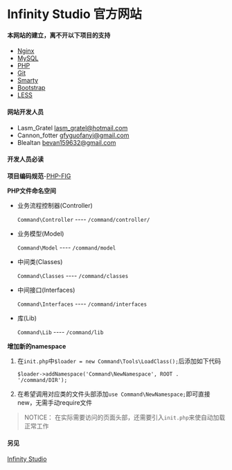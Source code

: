# Infinity Studio 官方网站
#### 本网站的建立，离不开以下项目的支持
+ [Nginx](http://nginx.org/)
+ [MySQL](http://www.mysql.com/)
+ [PHP](http://www.php.net/)
+ [Git](http://git-scm.com/)
+ [Smarty](http://www.smarty.net/)
+ [Bootstrap](http://getbootstrap.com/)
+ [LESS](http://lesscss.org/)
#### 网站开发人员
+ Lasm_Gratel <lasm_gratel@hotmail.com>
+ Cannon_fotter <gfyguofanyi@gmail.com>
+ Blealtan <bevan159632@gmail.com>
#### 开发人员必读
**项目编码规范**-[PHP-FIG](http://www.php-fig.org/)

**PHP文件命名空间**
+ 业务流程控制器(Controller)

    `Command\Controller` ---- `/command/controller/`

+ 业务模型(Model)

    `Command\Model` ---- `/command/model`

+ 中间类(Classes)

    `Command\Classes` ---- `/command/classes`

+ 中间接口(Interfaces)

    `Command\Interfaces` ---- `/command/interfaces`

+ 库(Lib)

    `Command\Lib` ---- `/command/lib`


**增加新的namespace**
1. 在`init.php`中`$loader = new Command\Tools\LoadClass();`后添加如下代码

    `$loader->addNamespace('Command\NewNamespace', ROOT . '/command/DIR');`

2. 在希望调用对应类的文件头部添加`use Command\NewNamespace;`即可直接new，无需手动require文件

> NOTICE：
> 在实际需要访问的页面头部，还需要引入`init.php`来使自动加载正常工作
#### 另见
[Infinity Studio](http://www.infinity-studio.org)
